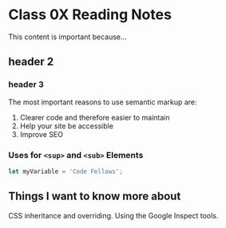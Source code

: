 # Class 0X Reading Notes

This content is important because... 

## header 2

### header 3

The most important reasons to use semantic markup are:

1. Clearer code and therefore easier to maintain
2. Help your site be accessible
3. Improve SEO

### Uses for `<sup>` and `<sub>` Elements

```JavaScript
let myVariable = 'Code Fellows';
```

## Things I want to know more about

CSS inheritance and overriding.
Using the Google Inspect tools.